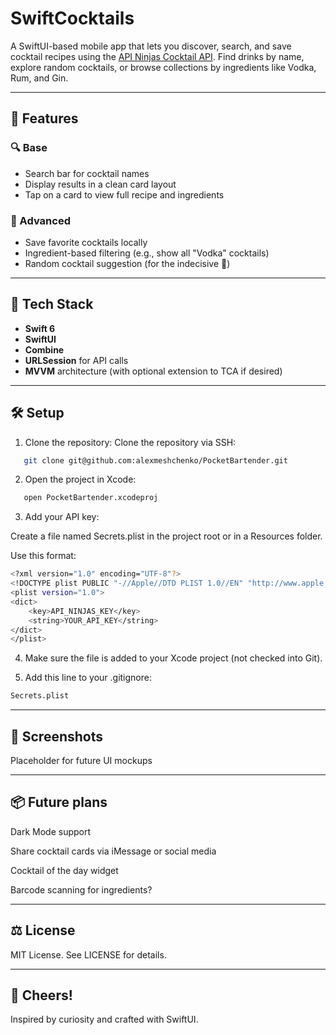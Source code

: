 # SwiftCocktails
A SwiftUI-based mobile app that lets you discover, search, and save cocktail recipes using the [API Ninjas Cocktail API](https://api-ninjas.com/api/cocktail). Find drinks by name, explore random cocktails, or browse collections by ingredients like Vodka, Rum, and Gin.

---

## 🚀 Features

### 🔍 Base
- Search bar for cocktail names
- Display results in a clean card layout
- Tap on a card to view full recipe and ingredients

### 💎 Advanced
- Save favorite cocktails locally
- Ingredient-based filtering (e.g., show all "Vodka" cocktails)
- Random cocktail suggestion (for the indecisive 🍹)

---

## 🧱 Tech Stack

- **Swift 6**
- **SwiftUI**
- **Combine**
- **URLSession** for API calls
- **MVVM** architecture (with optional extension to TCA if desired)

---

## 🛠 Setup

1. Clone the repository:
Clone the repository via SSH:
```bash
   git clone git@github.com:alexmeshchenko/PocketBartender.git
```

2. Open the project in Xcode:
```bash
   open PocketBartender.xcodeproj
```

3. Add your API key:

Create a file named Secrets.plist in the project root or in a Resources folder.

Use this format:

```bash
<?xml version="1.0" encoding="UTF-8"?>
<!DOCTYPE plist PUBLIC "-//Apple//DTD PLIST 1.0//EN" "http://www.apple.com/DTDs/PropertyList-1.0.dtd">
<plist version="1.0">
<dict>
    <key>API_NINJAS_KEY</key>
    <string>YOUR_API_KEY</string>
</dict>
</plist>
```

4. Make sure the file is added to your Xcode project (not checked into Git).

5. Add this line to your .gitignore:
```bash
Secrets.plist
```

---

## 📸 Screenshots
Placeholder for future UI mockups

---

## 📦 Future plans
Dark Mode support

Share cocktail cards via iMessage or social media

Cocktail of the day widget

Barcode scanning for ingredients?

---

## ⚖️ License
MIT License. See LICENSE for details.

---

## 🍻 Cheers!
Inspired by curiosity and crafted with SwiftUI.
